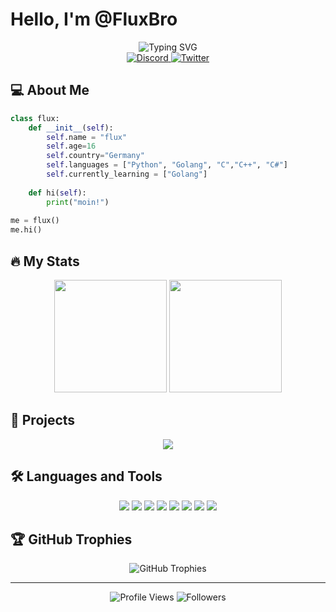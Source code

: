 # Hello, I'm @FluxBro

<div align="center">
  <img src="https://readme-typing-svg.demolab.com?font=Fira+Code&pause=1000&width=435&lines=OSINT+%26+Cybersecurity+Enthusiast;Python+Developer;Always+learning+new+things" alt="Typing SVG" />
</div>

<div align="center">
  <a href="https://discord.gg/osintcats">
    <img src="https://img.shields.io/discord/937480354951779360?color=5865F2&logo=discord&logoColor=white&style=for-the-badge" alt="Discord">
  </a>
  <a href="https://twitter.com/YourTwitter">
    <img src="https://img.shields.io/badge/Twitter-1DA1F2?style=for-the-badge&logo=twitter&logoColor=white" alt="Twitter">
  </a>
</div>

## 💻 About Me

```python
class flux:
    def __init__(self):
        self.name = "flux"
        self.age=16
        self.country="Germany"
        self.languages = ["Python", "Golang", "C","C++", "C#"]
        self.currently_learning = ["Golang"]
        
    def hi(self):
        print("moin!")
        
me = flux()
me.hi()
```

## 🔥 My Stats

<div align="center">
  <img height="180em" src="https://github-readme-stats.vercel.app/api?username=YourUsername&show_icons=true&theme=radical&include_all_commits=true&count_private=true"/>
  <img height="180em" src="https://github-readme-stats.vercel.app/api/top-langs/?username=YourUsername&layout=compact&langs_count=7&theme=radical"/>
</div>

## 🚀 Projects

<div align="center">
  <a href="https://github.com/fluxbro/osintcat">
    <img align="center" src="https://github-readme-stats.vercel.app/api/pin/?username=YourUsername&repo=osintcat&theme=radical" />
  </a>
</div>

## 🛠️ Languages and Tools

<div align="center">
  <img src="https://img.shields.io/badge/Python-3776AB?style=for-the-badge&logo=python&logoColor=white">
  <img src="https://img.shields.io/badge/JavaScript-F7DF1E?style=for-the-badge&logo=javascript&logoColor=black">
  <img src="https://img.shields.io/badge/Shell_Script-121011?style=for-the-badge&logo=gnu-bash&logoColor=white">
  <img src="https://img.shields.io/badge/Docker-2496ED?style=for-the-badge&logo=docker&logoColor=white">
  <img src="https://img.shields.io/badge/Git-F05032?style=for-the-badge&logo=git&logoColor=white">
  <img src="https://img.shields.io/badge/Linux-FCC624?style=for-the-badge&logo=linux&logoColor=black">
  <img src="https://img.shields.io/badge/AWS-232F3E?style=for-the-badge&logo=amazon-aws&logoColor=white">
  <img src="https://img.shields.io/badge/VSCode-007ACC?style=for-the-badge&logo=visual-studio-code&logoColor=white">
</div>

## 🏆 GitHub Trophies

<div align="center">
  <img src="https://github-profile-trophy.vercel.app/?username=YourUsername&theme=radical&no-frame=true&no-bg=false&margin-w=4" alt="GitHub Trophies">
</div>

---

<div align="center">
  <img src="https://komarev.com/ghpvc/?username=YourUsername&label=Profile%20views&color=0e75b6&style=flat" alt="Profile Views">
  <img src="https://img.shields.io/github/followers/YourUsername?label=Followers&style=social" alt="Followers">
</div>
